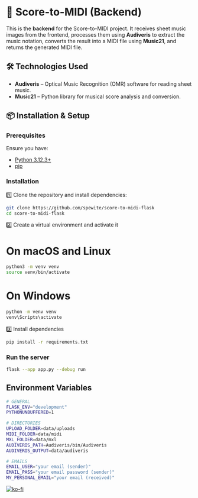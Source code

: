 # 🎼 Score-to-MIDI (Backend)

This is the **backend** for the Score-to-MIDI project. It receives sheet music images from the frontend, processes them using **Audiveris** to extract the music notation, converts the result into a MIDI file using **Music21**, and returns the generated MIDI file.

## 🛠 Technologies Used

- **Audiveris** – Optical Music Recognition (OMR) software for reading sheet music.
- **Music21** – Python library for musical score analysis and conversion.

## 📦 Installation & Setup

### Prerequisites

Ensure you have:

- [Python 3.12.3+](https://www.python.org/)
- [pip](https://pip.pypa.io/en/stable/)

### Installation

1️⃣ Clone the repository and install dependencies:

```bash
git clone https://github.com/spewite/score-to-midi-flask
cd score-to-midi-flask
```

2️⃣ Create a virtual environment and activate it

# On macOS and Linux
```bash
python3 -m venv venv
source venv/bin/activate
```

# On Windows
```bash
python -m venv venv
venv\Scripts\activate
```

3️⃣ Install dependencies
```bash
pip install -r requirements.txt
```

### Run the server

```bash
flask --app app.py --debug run
```

## Environment Variables
```bash
# GENERAL
FLASK_ENV="development"
PYTHONUNBUFFERED=1

# DIRECTORIES
UPLOAD_FOLDER=data/uploads
MIDI_FOLDER=data/midi
MXL_FOLDER=data/mxl
AUDIVERIS_PATH=Audiveris/bin/Audiveris
AUDIVERIS_OUTPUT=data/audiveris

# EMAILS
EMAIL_USER="your email (sender)"
EMAIL_PASS="your email password (sender)"
MY_PERSONAL_EMAIL="your email (received)"
```

[![ko-fi](https://ko-fi.com/img/githubbutton_sm.svg)](https://ko-fi.com/X8X11EXQLW)

